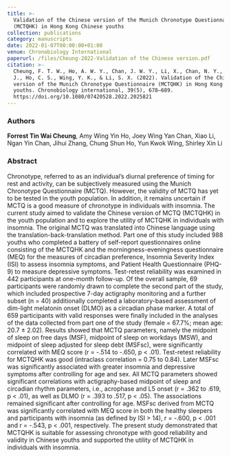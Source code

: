 ```yaml
---
title: >-
  Validation of the Chinese version of the Munich Chronotype Questionnaire
  (MCTQHK) in Hong Kong Chinese youths
collection: publications
category: manuscripts
date: 2022-01-07T00:00:00+01:00
venue: Chronobiology International
paperurl: /files/Cheung-2022-Validation of the Chinese version.pdf
citation: >-
  Cheung, F. T. W., Ho, A. W. Y., Chan, J. W. Y., Li, X., Chan, N. Y., Zhang,
  J., Ho, C. S., Wing, Y. K., & Li, S. X. (2022). Validation of the Chinese
  version of the Munich Chronotype Questionnaire (MCTQHK) in Hong Kong Chinese
  youths. Chronobiology international, 39(5), 678–689.
  https://doi.org/10.1080/07420528.2022.2025821
---
```

### Authors

**Forrest Tin Wai Cheung**, Amy Wing Yin Ho, Joey Wing Yan Chan, Xiao Li, Ngan Yin Chan, Jihui Zhang, Chung Shun Ho, Yun Kwok Wing, Shirley Xin Li

### Abstract

Chronotype, referred to as an individual’s diurnal preference of timing for rest and activity, can be subjectively measured using the Munich Chronotype Questionnaire (MCTQ). However, the validity of MCTQ has yet to be tested in the youth population. In addition, it remains uncertain if MCTQ is a good measure of chronotype in individuals with insomnia. The current study aimed to validate the Chinese version of MCTQ (MCTQHK) in the youth population and to explore the utility of MCTQHK in individuals with insomnia. The original MCTQ was translated into Chinese language using the translation-back-translation method. Part one of this study included 988 youths who completed a battery of self-report questionnaires online consisting of the MCTQHK and the morningness-eveningness questionnaire (MEQ) for the measures of circadian preference, Insomnia Severity Index (ISI) to assess insomnia symptoms, and Patient Health Questionnaire (PHQ-9) to measure depressive symptoms. Test-retest reliability was examined in 442 participants at one-month follow-up. Of the overall sample, 69 participants were randomly drawn to complete the second part of the study, which included prospective 7-day actigraphy monitoring and a further subset (n = 40) additionally completed a laboratory-based assessment of dim-light melatonin onset (DLMO) as a circadian phase marker. A total of 659 participants with valid responses were finally included in the analyses of the data collected from part one of the study (female = 67.7%; mean age: 20.7 ± 2.02). Results showed that MCTQ parameters, namely the midpoint of sleep on free days (MSF), midpoint of sleep on workdays (MSW), and midpoint of sleep adjusted for sleep debt (MSFsc), were significantly correlated with MEQ score (r = -.514 to -.650, p &lt; .01). Test-retest reliability for MCTQHK was good (intraclass correlation = 0.75 to 0.84). Later MSFsc was significantly associated with greater insomnia and depressive symptoms after controlling for age and sex. All MCTQ parameters showed significant correlations with actigraphy-based midpoint of sleep and circadian rhythm parameters, i.e., acrophase and L5 onset (r = .362 to .619, p &lt; .01), as well as DLMO (r = .393 to .517, p &lt; .05). The associations remained significant after controlling for age. MSFsc derived from MCTQ was significantly correlated with MEQ score in both the healthy sleepers and participants with insomnia (as defined by ISI &gt; 14), r = -.600, p &lt; .001 and r = -.543, p &lt; .001, respectively. The present study demonstrated that MCTQHK is suitable for assessing chronotype with good reliability and validity in Chinese youths and supported the utility of MCTQHK in individuals with insomnia.